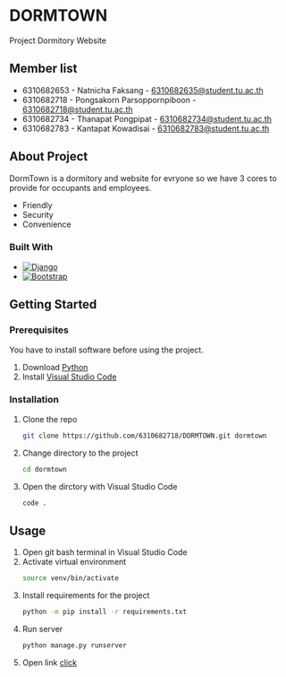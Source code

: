 # DORMTOWN
Project Dormitory Website

## Member list
* 6310682653 - Natnicha Faksang - 6310682635@student.tu.ac.th
* 6310682718 - Pongsakorn Parsoppornpiboon - 6310682718@student.tu.ac.th
* 6310682734 - Thanapat Pongpipat - 6310682734@student.tu.ac.th
* 6310682783 - Kantapat Kowadisai - 6310682783@student.tu.ac.th

## About Project
DormTown is a dormitory and website for evryone so we have 3 cores to provide for occupants and employees.
* Friendly
* Security
* Convenience

### Built With
* [![Django][djangoproject.com]][Django-url]
* [![Bootstrap][Bootstrap.com]][Bootstrap-url]

## Getting Started
### Prerequisites
You have to install software before using the project.

1. Download [Python](https://www.python.org/downloads/)
2. Install [Visual Studio Code](https://code.visualstudio.com/download)

### Installation
1. Clone the repo
    ```sh
    git clone https://github.com/6310682718/DORMTOWN.git dormtown
    ```
2. Change directory to the project
    ```sh
    cd dormtown
    ```
3. Open the dirctory with Visual Studio Code
    ```sh
    code .
    ```

## Usage
1. Open git bash terminal in Visual Studio Code
2. Activate virtual environment
    ```sh
    source venv/bin/activate
    ```
3. Install requirements for the project
    ```sh
    python -m pip install -r requirements.txt
    ```
4. Run server
    ```sh
    python manage.py runserver
    ```
5. Open link [click](http://127.0.0.1:8000/)

<!-- MARKDOWN LINKS & IMAGES -->
[djangoproject.com]: https://img.shields.io/badge/Djang0-35495E?style=for-the-badge&logo=django&logoColor=4FC08D
[Django-url]: https://www.djangoproject.com/
[Bootstrap.com]: https://img.shields.io/badge/Bootstrap-563D7C?style=for-the-badge&logo=bootstrap&logoColor=white
[Bootstrap-url]: https://getbootstrap.com